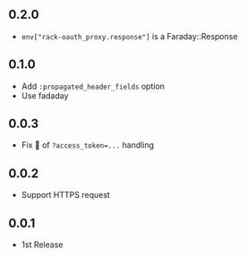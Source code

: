 ## 0.2.0
* `env["rack-oauth_proxy.response"]` is a Faraday::Response

## 0.1.0
* Add `:propagated_header_fields` option
* Use fadaday

## 0.0.3
* Fix :bug: of `?access_token=...` handling

## 0.0.2
* Support HTTPS request

## 0.0.1
* 1st Release
